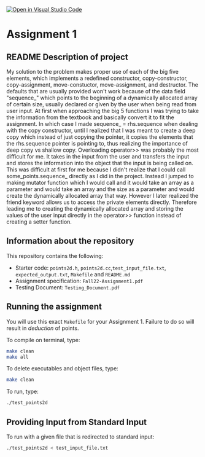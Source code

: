 [![Open in Visual Studio Code](https://classroom.github.com/assets/open-in-vscode-c66648af7eb3fe8bc4f294546bfd86ef473780cde1dea487d3c4ff354943c9ae.svg)](https://classroom.github.com/online_ide?assignment_repo_id=8318006&assignment_repo_type=AssignmentRepo)
# Assignment 1
## README Description of project
  My solution to the problem makes proper use of each of the big five elements, which implements a redefined constructor, copy-constructor, copy-assignment, move-constuctor, move-assignment, and destructor. The defaults that are usually provided won't work because of the data field "sequence_" which points to the beginning of a dynamically allocated array of certain size, usually declared or given by the user when being read from user input. 
  At first when approaching the big 5 functions I was trying to take the information from the textbook and basically convert it to fit the assignment. In which case I made sequence_ = rhs.sequence when dealing with the copy constructor, until I realized that I was meant to create a deep copy which instead of just copying the pointer, it copies the elements that the rhs.sequence pointer is pointing to, thus realizing the importance of deep copy vs shallow copy.
  Overloading operator>> was probably the most difficult for me. It takes in the input from the user and transfers the input and stores the information into the object that the input is being called on. This was difficult at first for me because I didn't realize that I could call some_points.sequence_ directly as I did in the project. Instead I jumped to making mutator function which I would call and it would take an array as a parameter and would take an array and the size as a parameter and would create the dynamically allocated array that way. However I later realized the friend keyword allows us to access the private elements directly. Therefore leading me to creating the dynamically allocated array and storing the values of the user input directly in the operator>> function instead of creating a setter function.
  
## Information about the repository

This repository contains the following:
- Starter code: `points2d.h`, `points2d.cc`,`test_input_file.txt`, `expected_output.txt`, `Makefile` and `README.md`
- Assignment specification: `Fall22-Assignment1.pdf`
- Testing Document: `Testing_Document.pdf`

## Running the assignment

You will use this exact `Makefile` for your Assignment 1. Failure to do so will result in *deduction* of points.

To compile on terminal, type:

```bash
make clean
make all
```

To delete executables and object files, type:

```bash
make clean
```

To run, type:

```bash
./test_points2d
```

## Providing Input from Standard Input

To run with a given file that is redirected to standard input:

```bash
./test_points2d < test_input_file.txt
```
